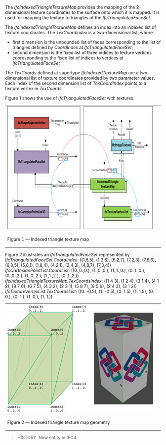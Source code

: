 ﻿The _IfcIndexedTriangleTextureMap_ provides the mapping of the 2-dimensional texture coordinates to the surface onto which it is mapped. It is used for mapping the texture to triangles of the _IfcTriangulatedFaceSet_.

The _IfcIndexedTriangleTextureMap_ defines an index into an indexed list of texture coordinates. The _TexCoordIndex_ is a two-dimensional list, where

* first dimension is the unbounded list of faces corresponding to the list of triangles defined by _CoordIndex_ at _IfcTriangulatedFaceSet_; 
* second dimension is the fixed list of three indices to texture vertices cooresponding to the fixed list of indices to vertices at _IfcTriangulatedFaceSet_ 

The _TexCoords_ defined at supertype _IfcIndexedTextureMap_ are a two-dimensional list of texture coordinates provided by two parameter values. Each index of the second dimension list of _TexCoordIndex_ points to a texture vertex in _TexCoords_.

Figure 1 shows the use of _IfcTriangulatedFaceSet_ with textures.

<table summary="">
      <tr>
        <td>
          <img src="../../../../../../figures/ifcindexedtriangletexturemap_01.png" width="760" height="400" alt="IfcIndexedTriangleTextureMap_01">
        </td>
        <td>
          &nbsp;
        </td>
      </tr>
      <tr>
        <td>
          <p class="figure">Figure 1 &mdash; Indexed triangle texture map
          </p>
        </td>
        <td>
          &nbsp;
        </td>
      </tr>
    </table>

Figure 2 illustrates an _IfcTriangulatedFaceSet_ represented by   
_IfcTriangulatedFaceSet.CoordIndex_: ((1,6,5), (1,2,6), (6,2,7), (7,2,3), (7,8,6), (6,8,5), (5,8,1), (1,8,4), (4,2,1), (2,4,3), (4,8,7), (7,3,4))  
_IfcCartesianPointList.CoordList_: ((0.,0.,0.), (1.,0.,0.), (1.,1.,0.), (0.,1.,0.), (0.,0.,2.), (1.,0.,2.), (1.,1.,2.), (0.,1.,2.))  
_IfcIndexedTriangleTextureMap.TexCoordsIndex_: ((1 4 3), (1 2 4), (3 1 4), (4 1 2), (8 7 6), (6 7 5), (4 3 2), (2 3 1), (5 8 7), (8 5 6), (2 4 3), (3 1 2))  
_IfcTextureVertexList.TexCoordsList_: ((0. -0.5), (1. -0.5), (0. 1.5), (1. 1.5), (0. 0.), (0. 1.), (1. 0.), (1. 1.))

<table summary="">
      <tr>
        <td>
          <img src="../../../../../../figures/ifcindexedtriangletexturemap_example-01.png" width="500" height="350" alt="IfcIndexedTriangleTextureMap_example-01">
        </td>
        <td>
          &nbsp;
        </td>
      </tr>
      <tr>
        <td>
          <p class="figure">Figure 2 &mdash; Indexed triangle texture map geometry 
          </p>
        </td>
        <td>
          &nbsp;
        </td>
      </tr>
    </table>

> HISTORY&nbsp; New entity in IFC4.